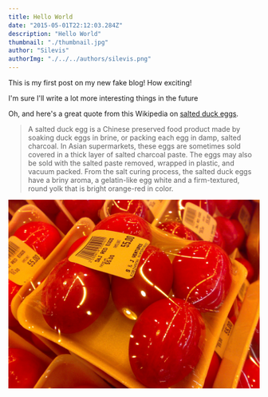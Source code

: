 ```yaml
---
title: Hello World
date: "2015-05-01T22:12:03.284Z"
description: "Hello World"
thumbnail: "./thumbnail.jpg"
author: "Silevis"
authorImg: "./../../authors/silevis.png"
---
```


This is my first post on my new fake blog! How exciting!

I'm sure I'll write a lot more interesting things in the future

Oh, and here's a great quote from this Wikipedia on
[salted duck eggs](http://en.wikipedia.org/wiki/Salted_duck_egg).

> A salted duck egg is a Chinese preserved food product made by soaking duck
> eggs in brine, or packing each egg in damp, salted charcoal. In Asian
> supermarkets, these eggs are sometimes sold covered in a thick layer of salted
> charcoal paste. The eggs may also be sold with the salted paste removed,
> wrapped in plastic, and vacuum packed. From the salt curing process, the
> salted duck eggs have a briny aroma, a gelatin-like egg white and a
> firm-textured, round yolk that is bright orange-red in color.

![Chinese Salty Egg](./salty_egg.jpg)
